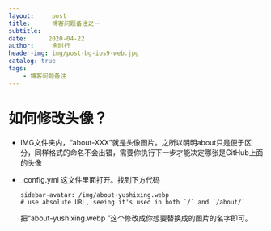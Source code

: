 ```yaml
---
layout:     post
title:      博客问题备注之一
subtitle:    
date:      2020-04-22
author:     余时行
header-img: img/post-bg-ios9-web.jpg
catalog: true
tags:
    - 博客问题备注
---
```


# 如何修改头像？

- IMG文件夹内，“about-XXX”就是头像图片。之所以明明about只是便于区分，同样格式的命名不会出错，需要你执行下一步才能决定哪张是GitHub上面的头像

- _config.yml 这文件里面打开。找到下方代码

  ```
  sidebar-avatar: /img/about-yushixing.webp      
  # use absolute URL, seeing it's used in both `/` and `/about/`
  ```

  把“about-yushixing.webp ”这个修改成你想要替换成的图片的名字即可。
